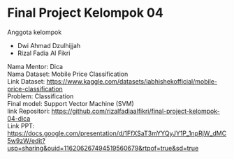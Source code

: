 # Final Project Kelompok 04

Anggota kelompok <br>
- Dwi Ahmad Dzulhijjah
- Rizal Fadia Al Fikri

Nama Mentor: Dica <br> 
Nama Dataset: Mobile Price Classification <br> 
Link Dataset: https://www.kaggle.com/datasets/iabhishekofficial/mobile-price-classification <br>
Problem: Classification <br>
Final model: Support Vector Machine (SVM) <br>
link Repositori: https://github.com/rizalfadiaalfikri/final-project-kelompok-04-dica <br>
Link PPT: https://docs.google.com/presentation/d/1FfXSaT3mYYQyJY1P_1npRjW_dMC5w9zW/edit?usp=sharing&ouid=116206267494519560679&rtpof=true&sd=true
